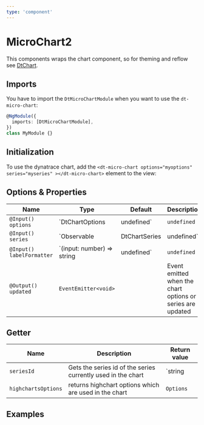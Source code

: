 ```yaml
---
type: 'component'
---
```


# MicroChart2

This components wraps the chart component, so for theming and reflow see [DtChart](../chart).

## Imports

You have to import the `DtMicroChartModule` when you want to use the `dt-micro-chart`:

```typescript
@NgModule({
  imports: [DtMicroChartModule],
})
class MyModule {}
```

## Initialization

To use the dynatrace chart, add the `<dt-micro-chart options="myoptions" series="myseries" ></dt-micro-chart>` element to the view:

## Options & Properties

| Name                      | Type                                                    | Default     | Description                                                                                                                                                  |
| ------------------------- | ------------------------------------------------------- | ----------- | ------------------------------------------------------------------------------------------------------------------------------------------------------------ |
| `@Input() options`        | `DtChartOptions | undefined`                            | `undefined` | Sets options for the chart. DtChartOptions extends from Highcharts.Options, but removes the series property. The series property is passed as it's own input |
| `@Input() series`         | `Observable<DtChartSeries> | DtChartSeries | undefined` | `undefined` | Sets the series of the chart. The type can either be a stream of series data for continues updates or a static array.                                        |
| `@Input() labelFormatter` | `(input: number) => string | undefined`                 | `undefined` | Sets the label formatter function for the min and max data point.                                                                                            |
| `@Output() updated`       | `EventEmitter<void>`                                    |             | Event emitted when the chart options or series are updated                                                                                                   |

## Getter

| Name                | Description                                                  | Return value         |
| ------------------- | ------------------------------------------------------------ | -------------------- |
| `seriesId`          | Gets the series id of the series currently used in the chart | `string | undefined` |
| `highchartsOptions` | returns highchart options which are used in the chart        | `Options`            |

## Examples
